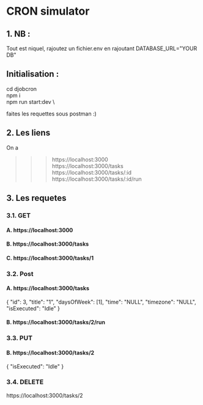 # CRON simulator

## 1. NB : 
Tout est niquel, rajoutez un fichier.env en rajoutant DATABASE_URL="YOUR DB" 
## Initialisation : 
cd djobcron \
npm i \
npm run start:dev \

faites les requettes sous postman :)
## 2. Les liens 
On a 
>>>https://localhost:3000 \
>>> https://localhost:3000/tasks \
>>> https://localhost:3000/tasks/:id \
>>> https://localhost:3000/tasks/:id/run
## 3. Les requetes

### 3.1. GET 

#### A. https://localhost:3000
#### B. https://localhost:3000/tasks
#### C. https://localhost:3000/tasks/1

### 3.2. Post
####  A. https://localhost:3000/tasks
{
        "id": 3,
        "title": "1",
        "daysOfWeek": [1],
        "time": "NULL",
        "timezone": "NULL",
        "isExecuted": "Idle"
    }
####  B. https://localhost:3000/tasks/2/run

### 3.3. PUT
####  B. https://localhost:3000/tasks/2
{
    "isExecuted": "Idle"
}
### 3.4. DELETE
https://localhost:3000/tasks/2

